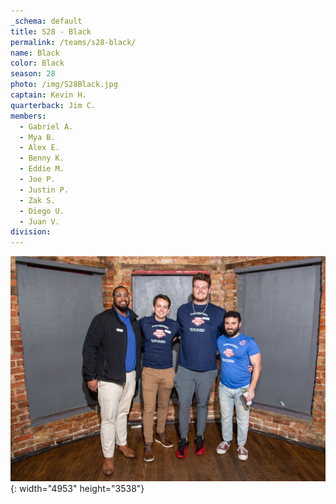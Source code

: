 ```yaml
---
_schema: default
title: S28 - Black
permalink: /teams/s28-black/
name: Black
color: Black
season: 28
photo: /img/S28Black.jpg
captain: Kevin H.
quarterback: Jim C.
members:
  - Gabriel A.
  - Mya B.
  - Alex E.
  - Benny K.
  - Eddie M.
  - Joe P.
  - Justin P.
  - Zak S.
  - Diego U.
  - Juan V.
division:
---
```

![](/img/da2-7066.jpg){: width="4953" height="3538"}